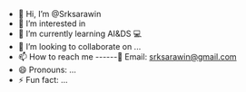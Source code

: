 - 👋 Hi, I’m @Srksarawin
- 👀 I’m interested in
- 🌱 I’m currently learning AI&DS 💻
- 💞️ I’m looking to collaborate on ...
- 📫 How to reach me 
------📧 Email: srksarawin@gmail.com
- 😄 Pronouns: ...
- ⚡ Fun fact: ...

<!---
Srksarawin/Srksarawin is a ✨ special ✨ repository because its `README.md` (this file) appears on your GitHub profile.
You can click the Preview link to take a look at your changes.
--->
